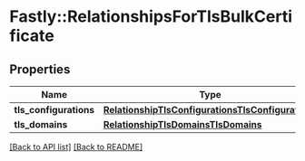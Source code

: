 # Fastly::RelationshipsForTlsBulkCertificate

## Properties

| Name | Type | Description | Notes |
| ---- | ---- | ----------- | ----- |
| **tls_configurations** | [**RelationshipTlsConfigurationsTlsConfigurations**](RelationshipTlsConfigurationsTlsConfigurations.md) |  | [optional] |
| **tls_domains** | [**RelationshipTlsDomainsTlsDomains**](RelationshipTlsDomainsTlsDomains.md) |  | [optional] |

[[Back to API list]](../../README.md#endpoints) [[Back to README]](../../README.md)

